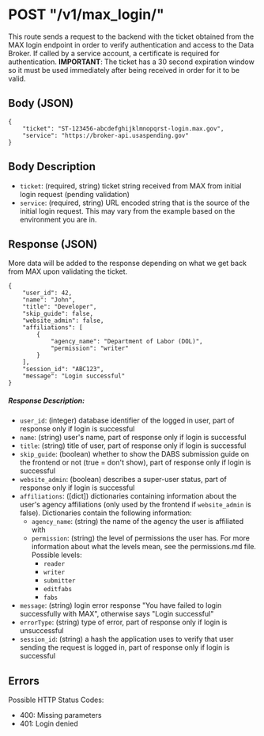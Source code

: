 # POST "/v1/max\_login/"
This route sends a request to the backend with the ticket obtained from the MAX login endpoint in order to verify authentication and access to the Data Broker. If called by a service account, a certificate is required for authentication. **IMPORTANT**: The ticket has a 30 second expiration window so it must be used immediately after being received in order for it to be valid.

## Body (JSON)

```
{
    "ticket": "ST-123456-abcdefghijklmnopqrst-login.max.gov",
    "service": "https://broker-api.usaspending.gov"
}
```

## Body Description

- `ticket`: (required, string) ticket string received from MAX from initial login request (pending validation)
- `service`: (required, string) URL encoded string that is the source of the initial login request. This may vary from the example based on the environment you are in.

## Response (JSON)
More data will be added to the response depending on what we get back from MAX upon validating the ticket.

```
{
    "user_id": 42,
    "name": "John",
    "title": "Developer",
    "skip_guide": false,
    "website_admin": false,
    "affiliations": [
        {
            "agency_name": "Department of Labor (DOL)",
            "permission": "writer"
        }
    ],
    "session_id": "ABC123",
    "message": "Login successful"
}
```

##### Response Description:
- `user_id`: (integer) database identifier of the logged in user, part of response only if login is successful
- `name`: (string) user's name, part of response only if login is successful
- `title`: (string) title of user, part of response only if login is successful
- `skip_guide`: (boolean) whether to show the DABS submission guide on the frontend or not (true = don't show), part of response only if login is successful
- `website_admin`: (boolean) describes a super-user status, part of response only if login is successful
- `affiliations`: ([dict]) dictionaries containing information about the user's agency affiliations (only used by the frontend if `website_admin` is false). Dictionaries contain the following information:
    - `agency_name`: (string) the name of the agency the user is affiliated with
    - `permission`: (string) the level of permissions the user has. For more information about what the levels mean, see the permissions.md file. Possible levels:
        - `reader`
        - `writer`
        - `submitter`
        - `editfabs`
        - `fabs`
- `message`: (string) login error response "You have failed to login successfully with MAX", otherwise says "Login successful"
- `errorType`: (string) type of error, part of response only if login is unsuccessful
- `session_id`: (string) a hash the application uses to verify that user sending the request is logged in, part of response only if login is successful


## Errors
Possible HTTP Status Codes:

- 400: Missing parameters
- 401: Login denied